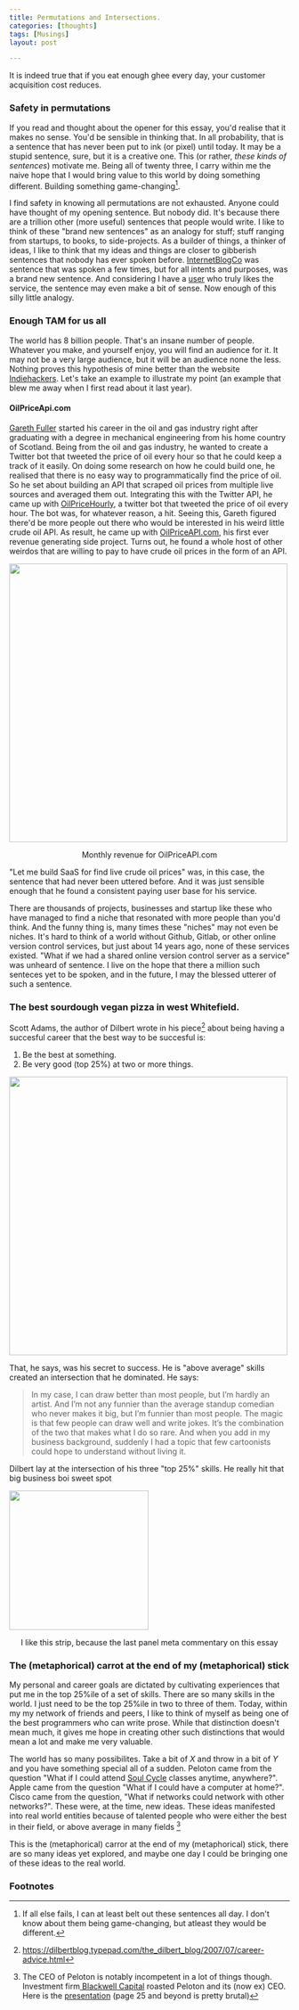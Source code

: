 ```yaml
---
title: Permutations and Intersections.
categories: [thoughts]
tags: [Musings]
layout: post

---
```


It is indeed true that if you eat enough ghee every day, your customer acquisition cost reduces.

### Safety in permutations

If you read and thought about the opener for this essay, you'd realise that it makes no sense. You'd be sensible in thinking that. In all probability, that is a sentence that has never been put to ink (or pixel) until today. It may be a stupid sentence, sure, but it is a creative one. This (or rather, _these kinds of sentences_) motivate me. Being all of twenty three, I carry within me the naive hope that I would bring value to this world by doing something different. Building something game-changing[^1]. 

I find safety in knowing all permutations are not exhausted. Anyone could have thought of my opening sentence. But nobody did. It's because there are a trillion other (more useful) sentences that people would write. I like to think of these "brand new sentences" as an analogy for stuff; stuff ranging from startups, to books, to side-projects.  As a builder of things, a thinker of ideas, I like to think that my ideas and things are closer to gibberish sentences that nobody has ever spoken before. [InternetBlogCo](https://internetblog.co/) was sentence that was spoken a few times, but for all intents and purposes, was a brand new sentence. And considering I have a [user](https://internetblog.co/atharva/) who truly likes the service, the sentence may even make a bit of sense. Now enough of this silly little analogy.

### Enough TAM for us all

The world has 8 billion people. That's an insane number of people. Whatever you make, and yourself enjoy, you will find an audience for it. It may not be a very large audience, but it will be an audience none the less. Nothing proves this hypothesis of mine better than the website [Indiehackers](https://www.indiehackers.com/). Let's take an example to illustrate my point (an example that blew me away when I first read about it last year).

#### OilPriceApi.com

[Gareth Fuller](https://twitter.com/garethafuller) started his career in the oil and gas industry right after graduating with a degree in mechanical engineering from his home country of Scotland. Being from the oil and gas industry, he wanted to create a Twitter bot that tweeted the price of oil every hour so that he could keep a track of it easily. On doing some research on how he could build one, he realised that there is no easy way to programmatically find the price of oil. So he set about building an API that scraped oil prices from multiple live sources and averaged them out. Integrating this with the Twitter API, he came up with [OilPriceHourly](https://twitter.com/oilpricehourly), a twitter bot that tweeted the price of oil every hour. The bot was, for whatever reason, a hit. Seeing this, Gareth figured there'd be more people out there who would be interested in his weird little crude oil API. As result, he came up with [OilPriceAPI.com](https://www.oilpriceapi.com/), his first ever revenue generating side project. Turns out, he found a whole host of other weirdos that are willing to pay to have crude oil prices in the form of an API. 

<img src="https://i.imgur.com/LwGNcGo.png" height="500">

<p style="text-align:center"> Monthly revenue for OilPriceAPI.com </p>

"Let me build SaaS for find live crude oil prices" was, in this case, the sentence that had never been uttered before. And it was just sensible enough that he found a consistent paying user base for his service. 

There are thousands of projects, businesses and startup like these who have managed to find a niche that resonated with more people than you'd think. And the funny thing is, many times these "niches" may not even be niches. It's hard to think of a world without Github, Gitlab, or other online version control services, but just about 14 years ago, none of these services existed. "What if we had a shared online version control server as a service" was unheard of sentence. I live on the hope that there a million such senteces yet to be spoken, and in the future, I may the blessed utterer of such a sentence.

### The best sourdough vegan pizza in west Whitefield. 

Scott Adams, the author of Dilbert wrote in his piece[^2] about being having a succesful career that the best way to be succesful is:

1. Be the best at something.
2. Be very good (top 25%) at two or more things.

<img src="https://i.imgur.com/NMWNlkD.png" height="500">

That, he says, was his secret to success. He is "above average" skills created an intersection that he dominated. He says:

>  In my case, I can draw better than most people, but I’m hardly an artist. And I’m not any funnier than the average standup comedian who never makes it big, but I’m funnier than most people. The magic is that few people can draw well and write jokes. It’s the combination of the two that makes what I do so rare. And when you add in my business background, suddenly I had a topic that few cartoonists could hope to understand without living it.

Dilbert lay at the intersection of his three "top 25%" skills. He really hit that big business boi sweet spot

<img src="https://i.imgur.com/HEgbeFV.png" height="250">

<p style="text-align:center"> I like this strip, because the last panel meta commentary on this essay </p>

### The (metaphorical) carrot at the end of my (metaphorical) stick

My personal and career goals are dictated by cultivating experiences that put me in the top 25%ile of a set of skills. There are so many skills in the world. I just need to be the top 25%ile in two to three of them. Today, within my my network of friends and peers, I like to think of myself as being one of the best programmers who can write prose. While that distinction doesn't mean much, it gives me hope in creating other such distinctions that would mean a lot and make me very valuable.

The world has so many possibilites. Take a bit of _X_ and throw in a bit of _Y_ and you have something special all of a sudden. Peloton came from the question "What if I could attend [Soul Cycle](https://en.wikipedia.org/wiki/SoulCycle) classes anytime, anywhere?". Apple came from the question "What if I could have a computer at home?". Cisco came from the question, "What if networks could network with other networks?". These were, at the time, new ideas. These ideas manifested into real world entities because of talented people who were either the best in their field, or above average in many fields [^3]

This is the (metaphorical) carror at the end of my (metaphorical) stick, there are so many ideas yet explored, and maybe one day I could be bringing one of these ideas to the real world.

### Footnotes

[^1]:If all else fails, I can at least belt out these sentences all day. I don't know about them being game-changing, but atleast they would be different. 
[^2]: https://dilbertblog.typepad.com/the_dilbert_blog/2007/07/career-advice.html
[^3]: The CEO of Peloton is notably incompetent in a lot of things though. Investment firm[ Blackwell Capital](https://www.blackwellscap.com/) roasted Peloton and its (now ex) CEO. Here is the [presentation](https://www.blackwellscap.com/wp-content/uploads/2022/02/BW_Peloton_Presentation_Feb072022.pdf) (page 25 and beyond is pretty brutal)